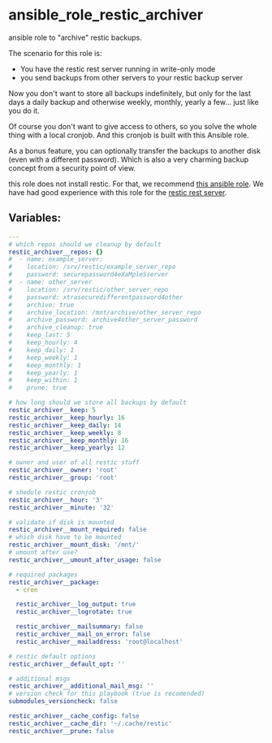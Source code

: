  ansible_role_restic_archiver
======================

ansible role to "archive" restic backups.

The scenario for this role is:
- You have the restic rest server running in write-only mode
- you send backups from other servers to your restic backup server

Now you don't want to store all backups indefinitely, but only for the last days a daily backup and otherwise weekly, monthly, yearly a few... just like you do it.

Of course you don't want to give access to others, so you solve the whole thing with a local cronjob. And this cronjob is built with this Ansible role.

As a bonus feature, you can optionally transfer the backups to another disk (even with a different password). Which is also a very charming backup concept from a security point of view.

this role does not install restic. For that, we recommend [this ansible role](https://github.com/arillso/ansible.restic.git).
We have had good experience with this role for the [restic rest server](https://github.com/donat-b/ansible-restic-rest.git).

 Variables:
---------
```yml
---
# which repos should we cleanup by default
restic_archiver__repos: {}
#  - name: example_server:
#    location: /srv/restic/example_server_repo
#    password: securepassword4eXaMpleSserver
#  - name: other_server
#    location: /srv/restic/other_server_repo
#    password: xtrasecuredifferentpassword4other
#    archive: true
#    archive_location: /mnt/archive/other_server_repo
#    archive_password: archive4other_server_password
#    archive_cleanup: true
#    keep_last: 5
#    keep_hourly: 4
#    keep_daily: 1
#    keep_weekly: 1
#    keep_monthly: 1
#    keep_yearly: 1
#    keep_within: 1
#    prune: true

# how long should we store all backups by default
restic_archiver__keep: 5
restic_archiver__keep_hourly: 16
restic_archiver__keep_daily: 14
restic_archiver__keep_weekly: 8
restic_archiver__keep_monthly: 16
restic_archiver__keep_yearly: 12

# owner and user of all restic stuff
restic_archiver__owner: 'root'
restic_archiver__group: 'root'

# shedule restic cronjob
restic_archiver__hour: '3'
restic_archiver__minute: '32'

# validate if disk is mounted
restic_archiver__mount_required: false
# which disk have to be mounted
restic_archiver__mount_disk: '/mnt/'
# umount after use?
restic_archiver__umount_after_usage: false

# required packages
restic_archiver__package:
  - cron

  restic_archiver__log_output: true
  restic_archiver__logrotate: true

  restic_archiver__mailsummary: false
  restic_archiver__mail_on_error: false
  restic_archiver__mailaddress: 'root@localhost'

# restic default options
restic_archiver__default_opt: ''

# additional msgs
restic_archiver__additional_mail_msg: ''
# version check for this playbook (true is recomended)
submodules_versioncheck: false

restic_archiver__cache_config: false
restic_archiver__cache_dir: '~/.cache/restic'
restic_archiver__prune: false
```
